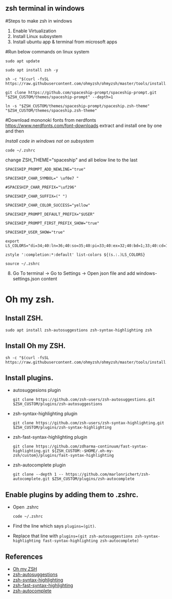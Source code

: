 ## zsh terminal in windows
#Steps to make zsh in windows

1.  Enable Virtualization
2.  Install Linux subsystem
3.  Install ubuntu app & terminal from microsoft apps

#Run below commands on linux system


```
sudo apt update

sudo apt install zsh -y

sh -c "$(curl -fsSL https://raw.githubusercontent.com/ohmyzsh/ohmyzsh/master/tools/install.sh)"

git clone https://github.com/spaceship-prompt/spaceship-prompt.git "$ZSH_CUSTOM/themes/spaceship-prompt" --depth=1

ln -s "$ZSH_CUSTOM/themes/spaceship-prompt/spaceship.zsh-theme" "$ZSH_CUSTOM/themes/spaceship.zsh-theme"

```
#Download mononoki fonts from nerdfonts https://www.nerdfonts.com/font-downloads
    extract and install one by one and then

_Install code in windows not on subsystem_

```
code ~/.zshrc
```

change ZSH_THEME="spaceship" and all below line to the last

```
SPACESHIP_PROMPT_ADD_NEWLINE="true"

SPACESHIP_CHAR_SYMBOL=" \uf0e7 "

#SPACESHIP_CHAR_PREFIX="\uf296"

SPACESHIP_CHAR_SUFFIX=(" ")

SPACESHIP_CHAR_COLOR_SUCCESS="yellow"

SPACESHIP_PROMPT_DEFAULT_PREFIX="$USER"

SPACESHIP_PROMPT_FIRST_PREFIX_SHOW="true"

SPACESHIP_USER_SHOW="true"

export LS_COLORS="di=34;40:ln=36;40:so=35;40:pi=33;40:ex=32;40:bd=1;33;40:cd=1;33;40:su=0;41:sg=0;43:tw=0;42:ow=34;40:"

zstyle ':completion:*:default' list-colors ${(s.:.)LS_COLORS}

```

`source ~/.zshrc`

8. Go To terminal -> Go to Settings -> Open json file and add windows-settings.json content


# Oh my zsh.

## Install ZSH.

```
sudo apt install zsh-autosuggestions zsh-syntax-highlighting zsh
```

## Install Oh my ZSH.
```
sh -c "$(curl -fsSL https://raw.githubusercontent.com/ohmyzsh/ohmyzsh/master/tools/install.sh)"
```

## Install plugins.
 - autosuggesions plugin
 
	`git clone https://github.com/zsh-users/zsh-autosuggestions.git $ZSH_CUSTOM/plugins/zsh-autosuggestions`
	
 - zsh-syntax-highlighting plugin
 
	`git clone https://github.com/zsh-users/zsh-syntax-highlighting.git $ZSH_CUSTOM/plugins/zsh-syntax-highlighting`
	
 - zsh-fast-syntax-highlighting plugin
 
	`git clone https://github.com/zdharma-continuum/fast-syntax-highlighting.git ${ZSH_CUSTOM:-$HOME/.oh-my-zsh/custom}/plugins/fast-syntax-highlighting`
	
 - zsh-autocomplete plugin
	
	`git clone --depth 1 -- https://github.com/marlonrichert/zsh-autocomplete.git $ZSH_CUSTOM/plugins/zsh-autocomplete`
	
## Enable plugins by adding them to .zshrc.
 - Open .zshrc
	
	`code ~/.zshrc`
	
 -  Find the line which says `plugins=(git)`.
	
 -  Replace that line with
	`plugins=(git zsh-autosuggestions zsh-syntax-highlighting fast-syntax-highlighting zsh-autocomplete)`
	
## References

 - [Oh my ZSH](https://github.com/ohmyzsh/ohmyzsh)
 - [zsh-autosuggestions](https://github.com/zsh-users/zsh-autosuggestions)
 - [zsh-syntax-highlighting](https://github.com/zsh-users/zsh-syntax-highlighting)
 - [zsh-fast-syntax-highlighting](https://github.com/zdharma/fast-syntax-highlighting)
 - [zsh-autocomplete](https://github.com/marlonrichert/zsh-autocomplete)

